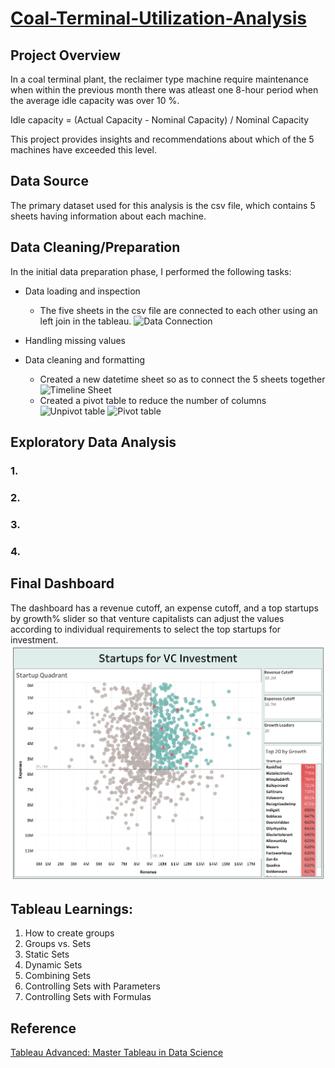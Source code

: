 # [Coal-Terminal-Utilization-Analysis](https://public.tableau.com/app/profile/akshay.saraf/viz/TableCalculations_16605871923360/Report)

## Project Overview
In a coal terminal plant, the reclaimer type machine require maintenance when within the previous month there was atleast one 8-hour period when the average idle capacity was over 10 %.

Idle capacity = (Actual Capacity - Nominal Capacity) / Nominal Capacity

This project provides insights and recommendations about which of the 5 machines have exceeded this level.

## Data Source
The primary dataset used for this analysis is the csv file, which contains 5 sheets having information about each machine.

## Data Cleaning/Preparation
In the initial data preparation phase, I performed the following tasks:

- Data loading and inspection
  - The five sheets in the csv file are connected to each other using an left join in the tableau.
    ![Data Connection]()
    
- Handling missing values
- Data cleaning and formatting
  - Created a new datetime sheet so as to connect the 5 sheets together
    ![Timeline Sheet]()
  - Created a pivot table to reduce the number of columns
    ![Unpivot table]()
    ![Pivot table]()

## Exploratory Data Analysis
### 1. 

### 2. 

### 3.

### 4.

## Final Dashboard
The dashboard has a revenue cutoff, an expense cutoff, and a top startups by growth% slider so that venture capitalists can adjust the values according to individual requirements to select the top startups for investment.
![](https://github.com/aksaraf/1000-Startups/blob/0be6a3816a19bc48fa3962288339eba8e145a666/Images/Top%20Startups.png)


## Tableau Learnings:
1. How to create groups
2. Groups vs. Sets
3. Static Sets
4. Dynamic Sets
5. Combining Sets
6. Controlling Sets with Parameters
7. Controlling Sets with Formulas

## Reference
[Tableau Advanced: Master Tableau in Data Science](https://www.udemy.com/course/tableau10-advanced/)
